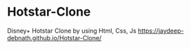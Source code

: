 # Hotstar-Clone
Disney+ Hotstar Clone by using Html, Css, Js
https://jaydeep-debnath.github.io/Hotstar-Clone/
